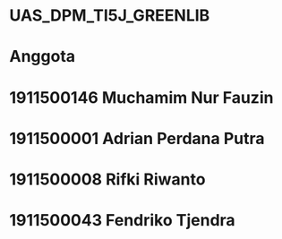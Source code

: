 # UAS_DPM_TI5J_GREENLIB

# Anggota
# 1911500146 Muchamim Nur Fauzin
# 1911500001 Adrian Perdana Putra
# 1911500008 Rifki Riwanto
# 1911500043 Fendriko Tjendra
